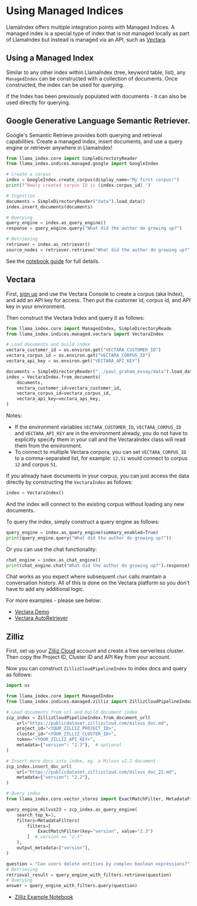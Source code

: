# Using Managed Indices

LlamaIndex offers multiple integration points with Managed Indices. A managed index is a special type of index that is not managed locally as part of LlamaIndex but instead is managed via an API, such as [Vectara](https://vectara.com).

## Using a Managed Index

Similar to any other index within LlamaIndex (tree, keyword table, list), any `ManagedIndex` can be constructed with a collection
of documents. Once constructed, the index can be used for querying.

If the Index has been previously populated with documents - it can also be used directly for querying.

## Google Generative Language Semantic Retriever.

Google's Semantic Retrieve provides both querying and retrieval capabilities. Create a managed index, insert documents, and use a query engine or retriever anywhere in LlamaIndex!

```python
from llama_index.core import SimpleDirectoryReader
from llama_index.indices.managed.google import GoogleIndex

# Create a corpus
index = GoogleIndex.create_corpus(display_name="My first corpus!")
print(f"Newly created corpus ID is {index.corpus_id}.")

# Ingestion
documents = SimpleDirectoryReader("data").load_data()
index.insert_documents(documents)

# Querying
query_engine = index.as_query_engine()
response = query_engine.query("What did the author do growing up?")

# Retrieving
retriever = index.as_retriever()
source_nodes = retriever.retrieve("What did the author do growing up?")
```

See the [notebook guide](../../examples/managed/GoogleDemo.ipynb) for full details.

## Vectara

First, [sign up](https://vectara.com/integrations/llama_index) and use the Vectara Console to create a corpus (aka Index), and add an API key for access.
Then put the customer id, corpus id, and API key in your environment.

Then construct the Vectara Index and query it as follows:

```python
from llama_index.core import ManagedIndex, SimpleDirectoryReade
from llama_index.indices.managed.vectara import VectaraIndex

# Load documents and build index
vectara_customer_id = os.environ.get("VECTARA_CUSTOMER_ID")
vectara_corpus_id = os.environ.get("VECTARA_CORPUS_ID")
vectara_api_key = os.environ.get("VECTARA_API_KEY")

documents = SimpleDirectoryReader("../paul_graham_essay/data").load_data()
index = VectaraIndex.from_documents(
    documents,
    vectara_customer_id=vectara_customer_id,
    vectara_corpus_id=vectara_corpus_id,
    vectara_api_key=vectara_api_key,
)
```

Notes:
* If the environment variables `VECTARA_CUSTOMER_ID`, `VECTARA_CORPUS_ID` and `VECTARA_API_KEY` are in the environment already, you do not have to explicitly specify them in your call and the VectaraIndex class will read them from the environment.
* To connect to multiple Vectara corpora, you can set `VECTARA_CORPUS_ID` to a comma-separated list, for example: `12,51` would connect to corpus `12` and corpus `51`.

If you already have documents in your corpus, you can just access the data directly by constructing the `VectaraIndex` as follows:

```python
index = VectaraIndex()
```

And the index will connect to the existing corpus without loading any new documents.

To query the index, simply construct a query engine as follows:

```python
query_engine = index.as_query_engine(summary_enabled=True)
print(query_engine.query("What did the author do growing up?"))
```

Or you can use the chat functionality:

```python
chat_engine = index.as_chat_engine()
print(chat_engine.chat("What did the author do growing up?").response)
```

Chat works as you expect where subsequent `chat` calls maintain a conversation history. All of this is done on the Vectara platform so you don't have to add any additional logic.

For more examples - please see below:

- [Vectara Demo](../../examples/managed/vectaraDemo.ipynb)
- [Vectara AutoRetriever](../../examples/retrievers/vectara_auto_retriever.ipynb)

## Zilliz

First, set up your [Zilliz Cloud](https://cloud.zilliz.com/signup?utm_source=twitter&utm_medium=social%20&utm_campaign=2023-12-22_social_pipeline-llamaindex_twitter) account and create a free serverless cluster.
Then copy the Project ID, Cluster ID and API Key from your account.

Now you can construct `ZillizCloudPipelineIndex` to index docs and query as follows:

```python
import os

from llama_index.core import ManagedIndex
from llama_index.indices.managed.zilliz import ZillizCloudPipelineIndex

# Load documents from url and build document index
zcp_index = ZillizCloudPipelineIndex.from_document_url(
    url="https://publicdataset.zillizcloud.com/milvus_doc.md",
    project_id="<YOUR_ZILLIZ_PROJECT_ID>",
    cluster_id="<YOUR_ZILLIZ_CLUSTER_ID>",
    token="<YOUR_ZILLIZ_API_KEY>",
    metadata={"version": "2.3"},  # optional
)

# Insert more docs into index, eg. a Milvus v2.2 document
zcp_index.insert_doc_url(
    url="https://publicdataset.zillizcloud.com/milvus_doc_22.md",
    metadata={"version": "2.2"},
)

# Query index
from llama_index.core.vector_stores import ExactMatchFilter, MetadataFilters

query_engine_milvus23 = zcp_index.as_query_engine(
    search_top_k=3,
    filters=MetadataFilters(
        filters=[
            ExactMatchFilter(key="version", value="2.3")
        ]  # version == "2.3"
    ),
    output_metadata=["version"],
)

question = "Can users delete entities by complex boolean expressions?"
# Retrieving
retrieval_result = query_engine_with_filters.retrieve(question)
# Querying
answer = query_engine_with_filters.query(question)
```

- [Zilliz Example Notebook](../../examples/managed/zcpDemo.ipynb)
